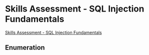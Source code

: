 # Skills Assessment - SQL Injection Fundamentals  

[Skills Assessment - SQL Injection Fundamentals](https://academy.hackthebox.com/module/33/section/518)  

## Enumeration  



